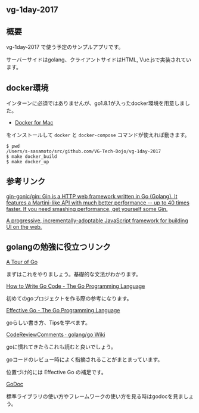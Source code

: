 vg-1day-2017
---

## 概要

vg-1day-2017 で使う予定のサンプルアプリです。

サーバーサイドはgolang、クライアントサイドはHTML, Vue.jsで実装されています。

## docker環境

インターンに必須ではありませんが、go1.8.1が入ったdocker環境を用意しました。

- [Docker for Mac](https://docs.docker.com/engine/installation/mac/#/docker-for-mac)

をインストールして `docker` と `docker-compose` コマンドが使えれば動きます。

```
$ pwd
/Users/s-sasamoto/src/github.com/VG-Tech-Dojo/vg-1day-2017
$ make docker_build
$ make docker_up
```

## 参考リンク

[gin-gonic/gin: Gin is a HTTP web framework written in Go (Golang). It features a Martini-like API with much better performance -- up to 40 times faster. If you need smashing performance, get yourself some Gin.](https://github.com/gin-gonic/gin)


[A progressive, incrementally-adoptable JavaScript framework for building UI on the web.](https://jp.vuejs.org)

## golangの勉強に役立つリンク

[A Tour of Go](https://tour.golang.org/welcome/1)

まずはこれをやりましょう。基礎的な文法がわかります。

[How to Write Go Code - The Go Programming Language](https://golang.org/doc/code.html)

初めてのgoプロジェクトを作る際の参考になります。

[Effective Go - The Go Programming Language](https://golang.org/doc/effective_go.html)

goらしい書き方、Tipsを学べます。

[CodeReviewComments · golang/go Wiki](https://github.com/golang/go/wiki/CodeReviewComments)

goに慣れてきたらこれも読むと良いでしょう。

goコードのレビュー時によく指摘されることがまとまっています。

位置づけ的には Effective Go の補足です。

[GoDoc](https://godoc.org/)

標準ライブラリの使い方やフレームワークの使い方を見る時はgodocを見ましょう。


